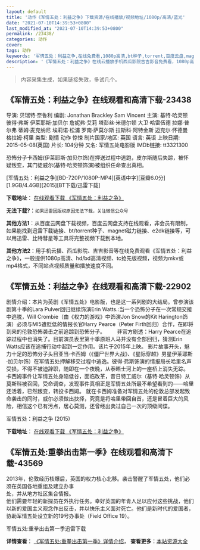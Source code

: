 ```yaml
---
layout: default
title: '动作《军情五处：利益之争》下载资源/在线播放/视频地址/1080p/高清/蓝光'
date: "2021-07-10T14:39:53+0800"
last_modified_at: "2021-07-10T14:39:53+0800"
permalink: /23438/
categories: 动作
cover:
tags: 动作
keywords: '军情五处：利益之争,在线免费看,1080p高清,bt种子,torrent,百度云盘,magnet,磁力链,迅雷下载资源'
description: '《军情五处：利益之争》在线云播放手机西瓜影院吉吉影音免费看，1080p高清bd/hd未删减完整版和tc抢先枪版，mkv/mp4格式，附带bt/torrent种子、magnet/磁力链、百度云盘、网盘资源迅雷下载链接'
---
```


>内容采集生成，如果链接失效，多试几个。


## 《军情五处：利益之争》在线观看和高清下载-23438

导演: 贝瑞特·奈鲁利 编剧: Jonathan Brackley Sam Vincent 主演: 基特·哈灵顿 彼得·弗斯 伊莱耶斯·加贝尔 詹妮弗·艾莉 塔彭丝·米德尔顿 大卫·哈雷伍德 拉娜·普尔弗 蒂姆·麦克纳尼 埃莉诺·松浦 罗南·萨莫尔斯 拉斯科·阿特金斯 迈克尔·怀德曼 格拉姆·柯里 类型: 剧情 动作 惊悚 制片国家/地区: 英国 语言: 英语 上映日期: 2015-05-08(英国) 片长: 104分钟 又名: 军情五处电影版 IMDb链接: tt3321300

恐怖分子卡西姆(伊莱耶斯·加贝尔饰)在押送过程中逃跑，皮尔斯随后失踪，被怀疑叛变，其门徒威尔(基特·哈灵顿饰演)被组织任命查出真相。


[军情五处：利益之争][BD-720P/1080P-MP4][英语中字][豆瓣6.0分][1.9GB/4.4GB][2015][BT下载/迅雷下载]

**下载地址**： [在线观看下载 《军情五处：利益之争》](https://www.btdx8.com/torrent/spooks_the_greater_good_2015.html) 


**无法下载?**：`如果迅雷因版权原因无法下载，关注微信公众号 `

**其他方法1**：从百度云网盘下载视频，百度云网盘支持在线观看，非会员有限制，如果能找到迅雷下载链接、bt/torrent种子、magnet磁力链接、e2dk链接等，可以用迅雷、比特彗星等工具将完整视频下载到本地。

**其他方法2**：用手机云播、西瓜影院、吉吉影音等在线免费观看《军情五处：利益之争》，一般提供1080p高清、hd/bd高清视频、tc抢先版视频，视频为mkv或mp4格式，不同站点视频质量和播放速度不同。


## 《军情五处：利益之争》在线观看和高清下载-22902

剧情介绍：本片为英剧《军情五处》电影版，也是这一系列剧的大结局。曾参演该剧第十季的Lara Pulver回归继续饰演Erin Watts.:当一个恐怖分子在一次常规交接中逃脱，Will Crombie（由《权力的游戏》中饰演Jon Snow的Kit Harington饰演）必须与MI5遭贬低的情报长官Harry Pearce（Peter Firth回归）合作，在即将到来的伦敦恐怖袭击之前追踪到恐怖分子。 　　非官方剧透：Harry Pearce在追踪过程中也消失了。目前演员表里第十季原班人马并没有全部回归，猜测Erin Watts应该在追捕行动中起到一定作用。该片于2015年上映。   影片故事开头，魅力十足的恐怖分子头目亚当·卡西姆（《僵尸世界大战》、《星际穿越》男星伊莱耶斯·加贝尔饰）在军情五处押解移交过程中逃逸。彼得·弗斯饰演的情报局长哈里名声受损，不得不被迫辞职，随即在一个夜晚，从泰晤士河上的一座桥上消失无踪。   卡西姆事件让军情五处身陷低谷，面临改革，昔日特工威尔（基特·哈灵顿饰）从莫斯科被召回，受命调查，发现事件真相正是军情五处所最不希望看到的——哈里还活着，已然叛变，转投卡西姆。   就在卡西姆准备对军情五处的伦敦总部发起致命袭击的同时，威尔必须做出抉择，究竟是将哈里带回自首，还是冒着巨大的风险，相信这个已有污点，居心莫测，还曾经出卖过自己一次的顶级间谍。


军情五处：利益之争 (2015)

**下载地址**： [在线观看下载 《军情五处：利益之争》](https://www.btbtdy.me/btdy/dy186.html) 


## 《军情五处:重拳出击第一季》在线观看和高清下载-43569

2013年，伦敦经历核爆后，英国的权力核心北移。袭击警醒了军情五处，他们必须在英国各地重组及建立办事<br />处，并从地方社区集合情报。<br />他们需要年轻的新探员在外执行任务。幸好英国的年青人足以应付这些挑战，他们以新的爱国主义观念作出反击，并以快乐主义面对死亡。他们是新时代的爱国者，协助军情五处设立新的19号办事处（Field Office 19）。


军情五处:重拳出击第一季迅雷下载

**详情查看**： [《军情五处:重拳出击第一季》详情介绍](/movie/43569/)， **查看更多**：[本站资源大全](/movie/t/all/)

